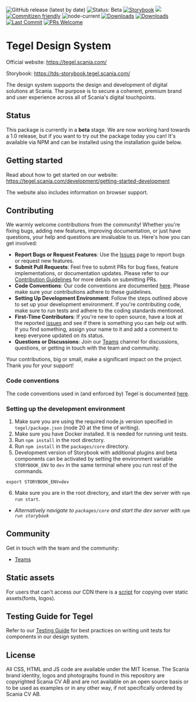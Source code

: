 ![GitHub release (latest by date)](https://img.shields.io/github/v/release/scania-digital-design-system/tegel)
![Status: Beta](https://img.shields.io/badge/status-beta-red)
[![Storybook](https://img.shields.io/badge/docs-storybook-ff69b4)](https://tds-storybook.tegel.scania.com/)
![](https://img.shields.io/github/license/scania-digital-design-system/tegel)
[![Commitizen friendly](https://img.shields.io/badge/commitizen-friendly-brightgreen.svg)](http://commitizen.github.io/cz-cli/)
![node-current](https://img.shields.io/badge/Node.js-18-orange)
[![Downloads](https://img.shields.io/npm/dy/@scania/tegel?color=f4c430)](https://www.npmjs.com/package/@scania/tegel)
[![Downloads](https://img.shields.io/npm/dw/@scania/tegel?color=76a4ed)](https://www.npmjs.com/package/@scania/tegel)
[![Last Commit](https://img.shields.io/github/last-commit/scania-digital-design-system/tegel)](https://github.com/scania-digital-design-system/tegel/commits/main)
[![PRs Welcome](https://img.shields.io/badge/PRs-welcome-brightgreen.svg)](https://github.com/scania-digital-design-system/tegel/pulls)



# Tegel Design System

Official website: https://tegel.scania.com/

Storybook: https://tds-storybook.tegel.scania.com/

The design system supports the design and development of digital solutions at Scania. The purpose is to secure a coherent, premium brand and user experience across all of Scania's digital touchpoints.

## Status

This package is currently in a **beta** stage. We are now working hard towards a 1.0 release, but if you want to try out the package today you can! It's available via NPM and can be installed using the installation guide below.

## Getting started

Read about how to get started on our website: https://tegel.scania.com/development/getting-started-development

The website also includes information on browser support.

## Contributing

We warmly welcome contributions from the community! Whether you're fixing bugs, adding new features, improving documentation, or just have questions, your help and questions are invaluable to us. Here's how you can get involved:

- **Report Bugs or Request Features**: Use the [Issues](https://github.com/scania-digital-design-system/tegel/issues) page to report bugs or request new features.
- **Submit Pull Requests**: Feel free to submit PRs for bug fixes, feature implementations, or documentation updates. Please refer to our [Contribution Guidelines](https://github.com/scania-digital-design-system/tegel/blob/develop/docs/CONTRIBUTING.md) for more details on submitting PRs.
- **Code Conventions**: Our code conventions are documented [here](https://github.com/scania-digital-design-system/tegel/blob/main/.github/CODE_STYLE.md). Please make sure your contributions adhere to these guidelines.
- **Setting Up Development Environment**: Follow the steps outlined above to set up your development environment. If you're contributing code, make sure to run tests and adhere to the coding standards mentioned.
- **First-Time Contributors**: If you're new to open source, have a look at the reported [issues](https://github.com/scania-digital-design-system/tegel/issues) and see if there is something you can help out with. If you find something, assign your name to it and add a comment to keep everyone updated on its status. 
- **Questions or Discussions**: Join our [Teams](https://teams.microsoft.com/l/team/19%3a1257007a64d44c64954acca27a9d4b46%40thread.skype/conversations?groupId=79f9bfeb-73e2-424d-9477-b236191ece5e&tenantId=3bc062e4-ac9d-4c17-b4dd-3aad637ff1ac) channel for discussions, questions, or getting in touch with the team and community.

Your contributions, big or small, make a significant impact on the project. Thank you for your support!

### Code conventions

The code conventions used in (and enforced by) Tegel is documented [here](https://github.com/scania-digital-design-system/tegel/blob/main/.github/CODE_STYLE.md).

### Setting up the development environment

1. Make sure you are using the required node.js version specified in `tegel/package.json` (node 20 at the time of writing).
2. Make sure you have Docker installed. It is needed for running unit tests.
3. Run `npm install` in the root directory.
4. Run `npm install` in the `packages/core` directory.
5. Development version of Storybook with additional plugins and beta components can be activated by setting the environment variable `STORYBOOK_ENV` to `dev` in the same terminal where you run rest of the commands.


```
export STORYBOOK_ENV=dev
```

6. Make sure you are in the root directory, and start the dev server with `npm run start`.
 - *Alternatively navigate to `packages/core` and start the dev server with `npm run storybook`*

## Community

Get in touch with the team and the community:

- [Teams](https://teams.microsoft.com/l/team/19%3a1257007a64d44c64954acca27a9d4b46%40thread.skype/conversations?groupId=79f9bfeb-73e2-424d-9477-b236191ece5e&tenantId=3bc062e4-ac9d-4c17-b4dd-3aad637ff1ac)

## Static assets

For users that can't access our CDN there is a [script](https://github.com/scania-digital-design-system/tegel/blob/develop/packages/core/static-assets-copying.md) for copying over static assets(fonts, logos).

## Testing Guide for Tegel

Refer to our [Testing Guide](./docs/TESTING_GUIDE.md) for best practices on writing unit tests for components in our design system.

## License

All CSS, HTML and JS code are available under the MIT license. The Scania brand identity, logos and photographs found in this repository are copyrighted Scania CV AB and are not available on an open source basis or to be used as examples or in any other way, if not specifically ordered by Scania CV AB.

